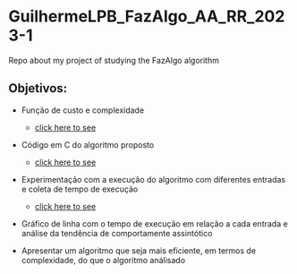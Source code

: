 # GuilhermeLPB_FazAlgo_AA_RR_2023-1
 Repo about my project of studying the FazAlgo algorithm

## Objetivos:
- Função de custo e complexidade
  - [click here to see](./files/complexity_cost-function.md)
- Código em C do algoritmo proposto
  - [click here to see](./code/)
- Experimentação com a execução do algoritmo com diferentes entradas e coleta de tempo de execução
  - [click here to see](./testsresults.md)

- Gráfico de linha com o tempo de execução em relação a cada entrada e análise da tendência de comportamente assintótico
- Apresentar um algoritmo que seja mais eficiente, em termos de complexidade, do que o algoritmo análisado